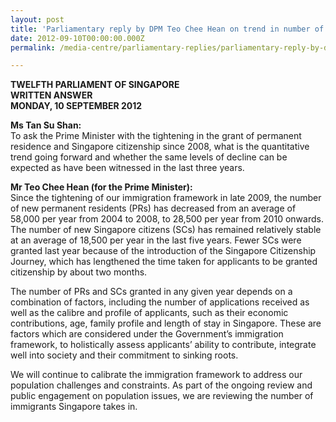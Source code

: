 ```yaml
---
layout: post
title: 'Parliamentary reply by DPM Teo Chee Hean on trend in number of permanent residences and Singapore citizenships granted'
date: 2012-09-10T00:00:00.000Z
permalink: /media-centre/parliamentary-replies/parliamentary-reply-by-dpm-teo-chee-hean-on-10-sep-2012

---
```



**TWELFTH PARLIAMENT OF SINGAPORE  
WRITTEN ANSWER  
MONDAY, 10 SEPTEMBER 2012**
 
**Ms Tan Su Shan:**  
To ask the Prime Minister with the tightening in the grant of permanent residence and Singapore citizenship since 2008, what is the quantitative trend going forward and whether the same levels of decline can be expected as have been witnessed in the last three years.

**Mr Teo Chee Hean (for the Prime Minister):**  
Since the tightening of our immigration framework in late 2009, the number of new permanent residents (PRs) has decreased from an average of 58,000 per year from 2004 to 2008, to 28,500 per year from 2010 onwards. The number of new Singapore citizens (SCs) has remained relatively stable at an average of 18,500 per year in the last five years. Fewer SCs were granted last year because of the introduction of the Singapore Citizenship Journey, which has lengthened the time taken for applicants to be granted citizenship by about two months.

The number of PRs and SCs granted in any given year depends on a combination of factors, including the number of applications received as well as the calibre and profile of applicants, such as their economic contributions, age, family profile and length of stay in Singapore. These are factors which are considered under the Government’s immigration framework, to holistically assess applicants’ ability to contribute, integrate well into society and their commitment to sinking roots.

We will continue to calibrate the immigration framework to address our population challenges and constraints. As part of the ongoing review and public engagement on population issues, we are reviewing the number of immigrants Singapore takes in.   


